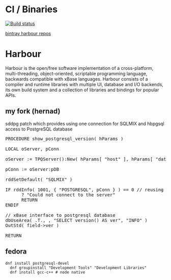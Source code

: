 # CI / Binaries

[![Build status](https://ci.appveyor.com/api/projects/status/e9mb4d2sxh4b1bd7?svg=true)](https://ci.appveyor.com/project/hernad/harbour-core)

[bintray harbour repos]( https://dl.bintray.com/hernad/harbour)

# Harbour

Harbour is the open/free software implementation of a cross-platform,
multi-threading, object-oriented, scriptable programming language, backwards
compatible with xBase languages. Harbour consists of a compiler and runtime
libraries with multiple UI, database and I/O backends, its own build system
and a collection of libraries and bindings for popular APIs.

## my fork (hernad)

sddpg patch which provides using one connection for SQLMIX and hbpgsql access to PostgreSQL database


<pre>
PROCEDURE show_postgresql_version( hParams )

LOCAL oServer, pConn

oServer := TPQServer():New( hParams[ "host" ], hParams[ "database" ] , hParams[ "user" ] , hParams[ "password" ] )

pConn := oServer:pDB

rddSetDefault( "SQLMIX" )

IF rddInfo( 1001, { "POSTGRESQL", pConn } ) == 0 // reusing pConn
      ? "Could not connect to the server"
      RETURN
ENDIF

// xBase interface to postgresql database
dbUseArea( .T., , "SELECT version() AS ver", "INFO" )
OutStd( field->ver )

RETURN
</pre>


## fedora

	dnf install postgresql-devel
      dnf groupinstall "Development Tools" "Development Libraries"
      dnf install gcc-c++ # node native

